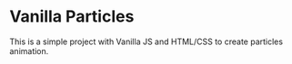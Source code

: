 # Vanilla Particles
This is a simple project with Vanilla JS and HTML/CSS to create particles animation.